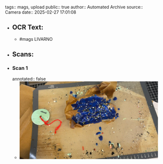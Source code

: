 tags:: mags, upload
public:: true
author:: Automated Archive
source:: Camera
date:: 2025-02-27 17:01:08

- ## OCR Text:
	- #mags
	  LIVARNO
- ## Scans:
- ### Scan 1
  annotated:: false
	- ![./assets/scans/2025-02-27T17-01-08-8939.jpg](./assets/scans/2025-02-27T17-01-08-8939.jpg)